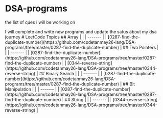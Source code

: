# DSA-programs
<p>the list of ques i will be working on</p>
I will complete and write new programs and update the satus about my dsa journey
<!---LeetCode Topics Start-->
# LeetCode Topics
## Array
|  |
| ------- |
| [0287-find-the-duplicate-number](https://github.com/codetanmay26-lang/DSA-programs/tree/master/0287-find-the-duplicate-number) |
## Two Pointers
|  |
| ------- |
| [0287-find-the-duplicate-number](https://github.com/codetanmay26-lang/DSA-programs/tree/master/0287-find-the-duplicate-number) |
| [0344-reverse-string](https://github.com/codetanmay26-lang/DSA-programs/tree/master/0344-reverse-string) |
## Binary Search
|  |
| ------- |
| [0287-find-the-duplicate-number](https://github.com/codetanmay26-lang/DSA-programs/tree/master/0287-find-the-duplicate-number) |
## Bit Manipulation
|  |
| ------- |
| [0287-find-the-duplicate-number](https://github.com/codetanmay26-lang/DSA-programs/tree/master/0287-find-the-duplicate-number) |
## String
|  |
| ------- |
| [0344-reverse-string](https://github.com/codetanmay26-lang/DSA-programs/tree/master/0344-reverse-string) |
<!---LeetCode Topics End-->